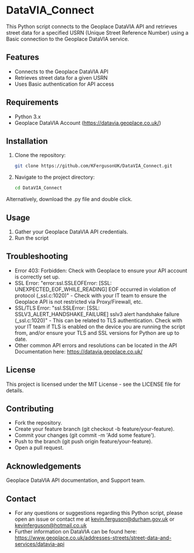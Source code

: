 # DataVIA_Connect

This Python script connects to the Geoplace DataVIA API and retrieves street data for a specified USRN (Unique Street Reference Number) using a Basic connection to the Geoplace DataVIA service.

## Features

- Connects to the Geoplace DataVIA API
- Retrieves street data for a given USRN
- Uses Basic authentication for API access

## Requirements

- Python 3.x
- Geoplace DataVIA Account (https://datavia.geoplace.co.uk/)

## Installation

1. Clone the repository:
    ```bash
    git clone https://github.com/KFergusonUK/DataVIA_Connect.git
    ```
2. Navigate to the project directory:
    ```bash
    cd DataVIA_Connect
    ```
Alternatively, download the .py file and double click.

## Usage

1. Gather your Geoplace DataVIA API credentials.
2. Run the script

## Troubleshooting

- Error 403: Forbidden: Check with Geoplace to ensure your API account is correctly set up.
- SSL Error: "error:ssl.SSLEOFError: [SSL: UNEXPECTED_EOF_WHILE_READING] EOF occurred in violation of protocol (_ssl.c:1020)" - Check with your IT team to ensure the Geoplace API is not restricted via Proxy/Firewall, etc.
- SSL/TLS Error: "ssl.SSLError: [SSL: SSLV3_ALERT_HANDSHAKE_FAILURE] sslv3 alert handshake failure (_ssl.c:1020)" - This can be related to TLS authentication. Check with your IT team if TLS is enabled on the device you are running the script from, and/or ensure your TLS and SSL versions for Python are up to date.
- Other common API errors and resolutions can be located in the API Documentation here: https://datavia.geoplace.co.uk/

## License
This project is licensed under the MIT License - see the LICENSE file for details.

## Contributing
- Fork the repository.
- Create your feature branch (git checkout -b feature/your-feature).
- Commit your changes (git commit -m 'Add some feature').
- Push to the branch (git push origin feature/your-feature).
- Open a pull request.

## Acknowledgements
Geoplace DataVIA API documentation, and Support team.

## Contact
- For any questions or suggestions regarding this Python script, please open an issue or contact me at kevin.ferguson@durham.gov.uk or kevinferguson@hotmail.co.uk
- Further information on DataVIA can be found here: https://www.geoplace.co.uk/addresses-streets/street-data-and-services/datavia-api

